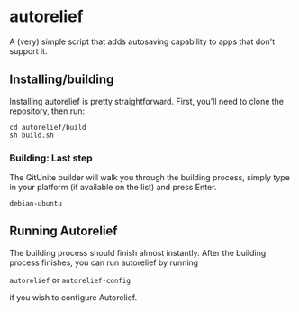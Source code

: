 # autorelief
A (very) simple script that adds autosaving capability to apps that don't support it.

## Installing/building
Installing autorelief is pretty straightforward.
First, you'll need to clone the repository, then run:

```
cd autorelief/build
sh build.sh
```

### Building: Last step
The GitUnite builder will walk you through the building process,
simply type in your platform (if available on the list) and press Enter.

```
debian-ubuntu
```

## Running Autorelief
The building process should finish almost instantly. After the building process
finishes, you can run autorelief by running

`autorelief` or `autorelief-config`

if you wish to configure Autorelief.

